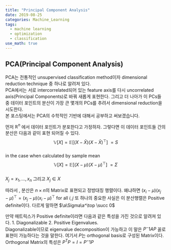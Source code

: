 ```yaml
---
title: "Principal Component Analysis"
date: 2019-08-25
categories: Machine_Learning
tags:
  - machine learning
  - optimization
  - classification
use_math: true
---
```


## PCA(Principal Component Analysis)

PCA는 전통적인 unsupervised classification method이자 dimensional reduction technique 중 하나로 알려져 있다.<br>
PCA에서는 서로 intercorrelated되어 있는 feature axis를 다시 uncorrelated axis(Principal Components)로 바꿔 새롭게 표현한다.
그리고 더 나아가 이 PCs들 중 데이터 포인트의 분산이 가장 큰 몇개의 PCs를 추려서 dimensional reduction을 시도한다.<br>
본 포스팅에서는 PCA의 수학적인 기반에 대해서 공부하고 써보겠습니다.<br>

먼저 $\mathbb{R}^n$ 에서 데이터 포인트가 분포한다고 가정하자. 그렇다면 이 데이터 포인트들 간의 분산은 다음과 같이 표현 되어질 수 있다.<br>
$$\mathbb{V}[X] = \mathbb{E}[(X-\bar{X})(X-\bar{X})^\top]\ = S$$<br> in the case when calculated by sample mean<br>
$$\mathbb{V}[X] = \mathbb{E}[(X-\mu)(X-\mu)^\top]\ = \Sigma$$<br>
$X_j = {x_1,...,x_n}$ 그리고 $X_j \in X$

따라서 , 분산은 $n \times n$의 Matrix로 표현되고 정방대칭 행렬이다. 왜냐하면 $(x_i-\mu)(x_j-\mu)^\top = (x_j-\mu)(x_i-\mu)^\top$ for all $i,j$
또 하나의 중요한 사실은 이 분산행렬은 Positive definite이다. 다르게 말하면 $\a\Sigma\a^\top \succ 0$

만약 매트릭스가 Positive definite이라면 다음과 같은 특성을 가진 것으로 알려져 있다. 1. Diagonalizable 2. Positive Eigenvalues.<br>
Diagonalizable이므로 eigenvalue decomposition이 가능하고 이 말은 $P^-1AP$ 꼴로 표현이 가능하다는 것을 말한다. 여기서 $P$는 orthogonal basis로 구성된 Matrix이다. Orthogonal Matrix의 특성은 $P^TP = I = P^-1P$
